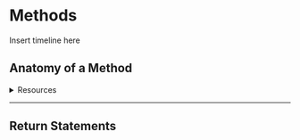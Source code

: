 # Methods

Insert timeline here


## Anatomy of a Method
<details><summary>Resources</summary>
<p>
  
* [Slides](https://drive.google.com/open?id=1w1CslBeWrUOoMpjy-n8wgeZJNHFzaKaQ-Se9YHlfVeQ)
* [Video](TBD)
* Readings
  * [Option 1](TBD)
  * [Option 2](TBD)
  * [Option 3](TBD)
* [Exercise 1](../U2%20Methods/Method%20Anatomy/1.2%20Exercises/Add10.java) | [Exercise 1 Tester](../U2%20Methods/Method%20Anatomy/1.2%20Exercises/Add10Tester.java)
</p>
</details>

***
## Return Statements
